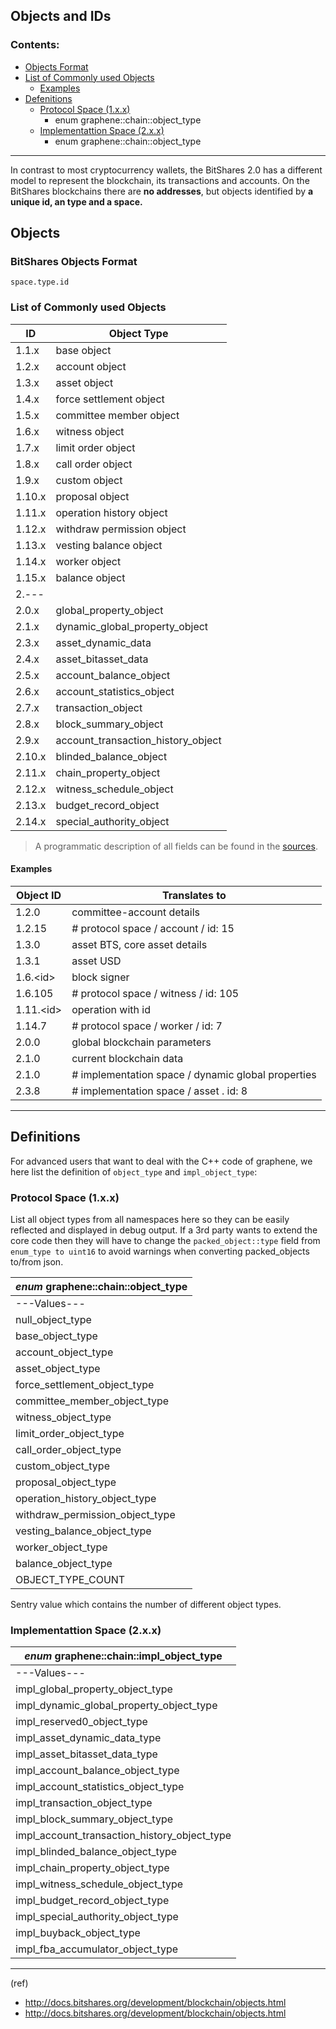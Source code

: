 ## Objects and IDs

### Contents:
- [Objects Format](/developers/6_apis/object_ids.md#bitshares-objects-format)
- [List of Commonly used Objects](/developers/6_apis/object_ids.md#list-of-commonly-used-objects)
   - [Examples](/developers/6_apis/object_ids.md#examples)
- [Defenitions](/developers/6_apis/object_ids.md#definitions)
   - [Protocol Space (1.x.x)](/developers/6_apis/object_ids.md#protocol-space-1xx)
      - enum graphene::chain::object_type
   - [Implementattion Space (2.x.x)](/developers/6_apis/object_ids.md#implementattion-space-2xx)
      - enum graphene::chain::object_type

***

In contrast to most cryptocurrency wallets, the BitShares 2.0 has a different model to represent the blockchain, its transactions and accounts. On the BitShares blockchains there are **no addresses**, but objects identified by **a unique id, an type and a space.**

## Objects

### BitShares Objects Format

    space.type.id
    
    
### List of Commonly used Objects

|	ID  | Object Type |
|----|---------------|
|	1.1.x  | 	base object |
|	1.2.x  | 	account object |
|	1.3.x  | 	asset object |
|	1.4.x  | 	force settlement object |
|	1.5.x  | 	committee member object |
|	1.6.x  | 	witness object |
|	1.7.x  | 	limit order object |
|	1.8.x  | 	call order object |
|	1.9.x  | 	custom object |
|	1.10.x |  	proposal object |
|	1.11.x |  	operation history object |
|	1.12.x |  	withdraw permission object |
|	1.13.x  | 	vesting balance object |
|	1.14.x  | 	worker object |
|	1.15.x |  	balance object |
| 2.--- | |
|	2.0.x |  	global_property_object |
|	2.1.x  | 	dynamic_global_property_object |
|	2.3.x  | 	asset_dynamic_data |
|	2.4.x  | 	asset_bitasset_data |
|	2.5.x  | 	account_balance_object |
|	2.6.x  | 	account_statistics_object |
|	2.7.x |  	transaction_object |
|	2.8.x  | 	block_summary_object |
|	2.9.x  | 	account_transaction_history_object |
|	2.10.x |  	blinded_balance_object |
|	2.11.x |  	chain_property_object |
|	2.12.x |  	witness_schedule_object |
|	2.13.x |  	budget_record_object |
|	2.14.x  | 	special_authority_object |


> A programmatic description of all fields can be found in the [sources](https://github.com/cryptonomex/graphene/blob/master/libraries/chain/include/graphene/chain/protocol/types.hpp).

#### Examples

| Object ID | Translates to |
|----------|----------------|
| 1.2.0  | committee-account details |
| 1.2.15  | # protocol space / account / id: 15
| 1.3.0  | asset BTS, core asset details |
| 1.3.1  | asset USD | 
| 1.6.\<id\>  | 	block signer <id> |
| 1.6.105 | # protocol space / witness / id: 105|   
| 1.11.\<id\>  | 	operation with id <id> |   
| 1.14.7 | # protocol space / worker / id: 7 |
| 2.0.0  | global blockchain parameters |
| 2.1.0  | current blockchain data |
| 2.1.0 |  # implementation space / dynamic global properties |
| 2.3.8 |  # implementation space / asset . id: 8 |
  
***

## Definitions
For advanced users that want to deal with the C++ code of graphene, we here list the definition of `object_type` and `impl_object_type`:

### Protocol Space (1.x.x)

List all object types from all namespaces here so they can be easily reflected and displayed in debug output. If a 3rd party wants to extend the core code then they will have to change the `packed_object::type` field from `enum_type to uint16` to avoid warnings when converting packed_objects to/from json.

|  *enum* graphene::chain::object_type |
|----------------------------------------------|
| ---Values--- |
| null_object_type |
| base_object_type |
| account_object_type |
| asset_object_type |
| force_settlement_object_type |
| committee_member_object_type |
| witness_object_type |
| limit_order_object_type |
| call_order_object_type |
| custom_object_type |
| proposal_object_type |
| operation_history_object_type |
| withdraw_permission_object_type |
| vesting_balance_object_type |
| worker_object_type |
| balance_object_type |
| OBJECT_TYPE_COUNT |

Sentry value which contains the number of different object types. 


### Implementattion Space (2.x.x)

| *enum* graphene::chain::impl_object_type |
|----------------------------------------|
|  ---Values---  |
| impl_global_property_object_type |
|  impl_dynamic_global_property_object_type |
|  impl_reserved0_object_type |
| impl_asset_dynamic_data_type |
| impl_asset_bitasset_data_type |
| impl_account_balance_object_type |
|  impl_account_statistics_object_type |
|  impl_transaction_object_type |
|  impl_block_summary_object_type |
|  impl_account_transaction_history_object_type |
|  impl_blinded_balance_object_type |
| impl_chain_property_object_type |
|  impl_witness_schedule_object_type |
|  impl_budget_record_object_type |
| impl_special_authority_object_type |
| impl_buyback_object_type |
|  impl_fba_accumulator_object_type |


***

(ref) 

- http://docs.bitshares.org/development/blockchain/objects.html
- http://docs.bitshares.org/development/blockchain/objects.html



